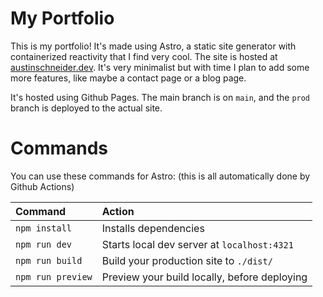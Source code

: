 # My Portfolio

This is my portfolio! It's made using Astro, a static site generator with
containerized reactivity that I find very cool. The site is hosted at
[austinschneider.dev](https://austinschneider.dev). It's very minimalist but
with time I plan to add some more features, like maybe a contact page or a blog
page.

It's hosted using Github Pages. The main branch is on `main`, and the `prod`
branch is deployed to the actual site.

# Commands

You can use these commands for Astro: (this is all automatically done by Github
Actions)

| Command           | Action                                       |
| :---------------- | :------------------------------------------- |
| `npm install`     | Installs dependencies                        |
| `npm run dev`     | Starts local dev server at `localhost:4321`  |
| `npm run build`   | Build your production site to `./dist/`      |
| `npm run preview` | Preview your build locally, before deploying |
